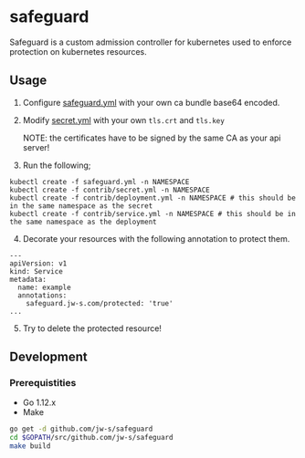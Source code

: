 # safeguard

Safeguard is a custom admission controller for kubernetes used to enforce protection on kubernetes resources.

## Usage

1.  Configure [safeguard.yml](safeguard.yml) with your own ca bundle base64 encoded.
2.  Modify [secret.yml](contrib/secret.yml) with your own `tls.crt` and `tls.key`

    NOTE: the certificates have to be signed by the same CA as your api server!
3. Run the following;
```
kubectl create -f safeguard.yml -n NAMESPACE
kubectl create -f contrib/secret.yml -n NAMESPACE
kubectl create -f contrib/deployment.yml -n NAMESPACE # this should be in the same namespace as the secret
kubectl create -f contrib/service.yml -n NAMESPACE # this should be in the same namespace as the deployment
```

4. Decorate your resources with the following annotation to protect them.
```
---
apiVersion: v1
kind: Service
metadata:
  name: example
  annotations:
    safeguard.jw-s.com/protected: 'true'
...

```

5. Try to delete the protected resource!


## Development
### Prerequistities
* Go 1.12.x
* Make

```bash
go get -d github.com/jw-s/safeguard
cd $GOPATH/src/github.com/jw-s/safeguard
make build
```